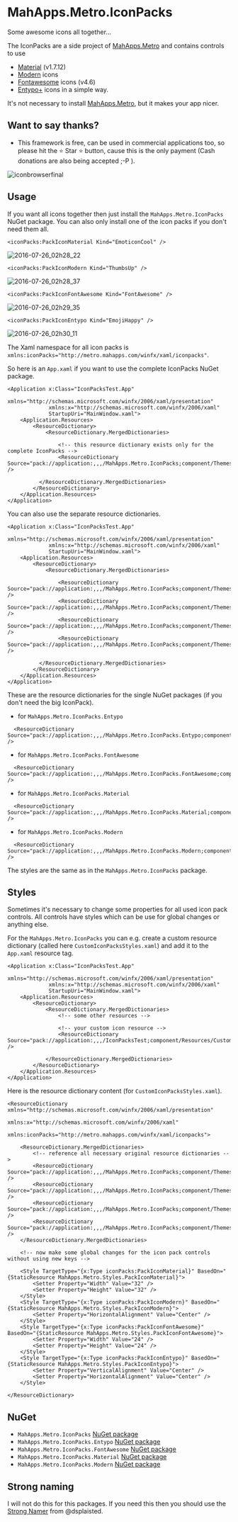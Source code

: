 # MahApps.Metro.IconPacks

Some awesome icons all together...

The IconPacks are a side project of [MahApps.Metro](https://github.com/MahApps/MahApps.Metro) and contains controls to use
- [Material](https://materialdesignicons.com/) (v1.7.12)
- [Modern](http://modernuiicons.com/) icons
- [Fontawesome](http://fontawesome.io/icons/) icons (v4.6)
- [Entypo+](http://www.entypo.com/) icons
in a simple way.

It's not necessary to install [MahApps.Metro](https://github.com/MahApps/MahApps.Metro), but it makes your app nicer.

## Want to say thanks?

+ This framework is free, can be used in commercial applications too, so please hit the :star: Star :star: button, cause this is the only payment (Cash donations are also being accepted ;-P ).

![iconbrowserfinal](https://cloud.githubusercontent.com/assets/658431/18764958/ec20dd3e-8113-11e6-8793-b012eaec2302.gif)

## Usage

If you want all icons together then just install the `MahApps.Metro.IconPacks` NuGet package. You can also only install one of the icon packs if you don't need them all.

```xaml
<iconPacks:PackIconMaterial Kind="EmoticonCool" />
```
![2016-07-26_02h28_22](https://cloud.githubusercontent.com/assets/658431/17122168/71270be8-52d9-11e6-89a2-d670bd72aabb.png)

```xaml
<iconPacks:PackIconModern Kind="ThumbsUp" />
```
![2016-07-26_02h28_37](https://cloud.githubusercontent.com/assets/658431/17122171/729eb156-52d9-11e6-8baf-12345ddb9262.png)

```xaml
<iconPacks:PackIconFontAwesome Kind="FontAwesome" />
```
![2016-07-26_02h29_35](https://cloud.githubusercontent.com/assets/658431/17122172/73fe79f0-52d9-11e6-821e-204d1ee99fc3.png)

```xaml
<iconPacks:PackIconEntypo Kind="EmojiHappy" />
```
![2016-07-26_02h30_11](https://cloud.githubusercontent.com/assets/658431/17122173/7573d3ca-52d9-11e6-9a2e-8ecadad254e4.png)

The Xaml namespace for all icon packs is `xmlns:iconPacks="http://metro.mahapps.com/winfx/xaml/iconpacks"`.

So here is an `App.xaml` if you want to use the complete IconPacks NuGet package.

```xaml
<Application x:Class="IconPacksTest.App"
             xmlns="http://schemas.microsoft.com/winfx/2006/xaml/presentation"
             xmlns:x="http://schemas.microsoft.com/winfx/2006/xaml"
             StartupUri="MainWindow.xaml">
    <Application.Resources>
        <ResourceDictionary>
            <ResourceDictionary.MergedDictionaries>

                <!-- this resource dictionary exists only for the complete IconPacks -->
                <ResourceDictionary Source="pack://application:,,,/MahApps.Metro.IconPacks;component/Themes/IconPacks.xaml" />

          </ResourceDictionary.MergedDictionaries>
        </ResourceDictionary>
    </Application.Resources>
</Application>
```

You can also use the separate resource dictionaries.

```xaml
<Application x:Class="IconPacksTest.App"
             xmlns="http://schemas.microsoft.com/winfx/2006/xaml/presentation"
             xmlns:x="http://schemas.microsoft.com/winfx/2006/xaml"
             StartupUri="MainWindow.xaml">
    <Application.Resources>
        <ResourceDictionary>
            <ResourceDictionary.MergedDictionaries>

                <ResourceDictionary Source="pack://application:,,,/MahApps.Metro.IconPacks;component/Themes/PackIconEntypo.xaml" />
                <ResourceDictionary Source="pack://application:,,,/MahApps.Metro.IconPacks;component/Themes/PackIconFontAwesome.xaml" />
                <ResourceDictionary Source="pack://application:,,,/MahApps.Metro.IconPacks;component/Themes/PackIconMaterial.xaml" />
                <ResourceDictionary Source="pack://application:,,,/MahApps.Metro.IconPacks;component/Themes/PackIconModern.xaml" />

          </ResourceDictionary.MergedDictionaries>
        </ResourceDictionary>
    </Application.Resources>
</Application>
```

These are the resource dictionaries for the single NuGet packages (if you don't need the big IconPack).

- for `MahApps.Metro.IconPacks.Entypo`  
```xaml
  <ResourceDictionary Source="pack://application:,,,/MahApps.Metro.IconPacks.Entypo;component/Themes/PackIconEntypo.xaml" />
```
- for `MahApps.Metro.IconPacks.FontAwesome`  
```xaml
  <ResourceDictionary Source="pack://application:,,,/MahApps.Metro.IconPacks.FontAwesome;component/Themes/PackIconFontAwesome.xaml" />
```
- for `MahApps.Metro.IconPacks.Material`  
```xaml
  <ResourceDictionary Source="pack://application:,,,/MahApps.Metro.IconPacks.Material;component/Themes/PackIconMaterial.xaml" />
```
- for `MahApps.Metro.IconPacks.Modern`  
```xaml
  <ResourceDictionary Source="pack://application:,,,/MahApps.Metro.IconPacks.Modern;component/Themes/PackIconModern.xaml" />
```

The styles are the same as in the `MahApps.Metro.IconPacks` package.

## Styles

Sometimes it's necessary to change some properties for all used icon pack controls. All controls have styles which can be use for global changes or anything else.

For the `MahApps.Metro.IconPacks` you can e.g. create a custom resource dictionary (called here `CustomIconPacksStyles.xaml`) and add it to the `App.xaml` resource tag.

```xaml
<Application x:Class="IconPacksTest.App"
             xmlns="http://schemas.microsoft.com/winfx/2006/xaml/presentation"
             xmlns:x="http://schemas.microsoft.com/winfx/2006/xaml"
             StartupUri="MainWindow.xaml">
    <Application.Resources>
        <ResourceDictionary>
            <ResourceDictionary.MergedDictionaries>
                <!-- some other resources -->
                
                <!-- your custom icon resource -->
                <ResourceDictionary Source="pack://application:,,,/IconPacksTest;component/Resources/CustomIconPacksStyles.xaml" />

            </ResourceDictionary.MergedDictionaries>
        </ResourceDictionary>
    </Application.Resources>
</Application>
```

Here is the resource dictionary content (for `CustomIconPacksStyles.xaml`).

```xaml
<ResourceDictionary xmlns="http://schemas.microsoft.com/winfx/2006/xaml/presentation"
                    xmlns:x="http://schemas.microsoft.com/winfx/2006/xaml"
                    xmlns:iconPacks="http://metro.mahapps.com/winfx/xaml/iconpacks">

    <ResourceDictionary.MergedDictionaries>
        <!-- reference all necessary original resource dictionaries -->
        <ResourceDictionary Source="pack://application:,,,/MahApps.Metro.IconPacks;component/Themes/PackIconEntypo.xaml" />
        <ResourceDictionary Source="pack://application:,,,/MahApps.Metro.IconPacks;component/Themes/PackIconFontAwesome.xaml" />
        <ResourceDictionary Source="pack://application:,,,/MahApps.Metro.IconPacks;component/Themes/PackIconMaterial.xaml" />
        <ResourceDictionary Source="pack://application:,,,/MahApps.Metro.IconPacks;component/Themes/PackIconModern.xaml" />
    </ResourceDictionary.MergedDictionaries>

    <!-- now make some global changes for the icon pack controls without using new keys -->

    <Style TargetType="{x:Type iconPacks:PackIconMaterial}" BasedOn="{StaticResource MahApps.Metro.Styles.PackIconMaterial}">
        <Setter Property="Width" Value="32" />
        <Setter Property="Height" Value="32" />
    </Style>
    <Style TargetType="{x:Type iconPacks:PackIconModern}" BasedOn="{StaticResource MahApps.Metro.Styles.PackIconModern}">
        <Setter Property="HorizontalAlignment" Value="Center" />
    </Style>
    <Style TargetType="{x:Type iconPacks:PackIconFontAwesome}" BasedOn="{StaticResource MahApps.Metro.Styles.PackIconFontAwesome}">
        <Setter Property="Width" Value="24" />
        <Setter Property="Height" Value="24" />
    </Style>
    <Style TargetType="{x:Type iconPacks:PackIconEntypo}" BasedOn="{StaticResource MahApps.Metro.Styles.PackIconEntypo}">
        <Setter Property="VerticalAlignment" Value="Center" />
        <Setter Property="HorizontalAlignment" Value="Center" />
    </Style>

</ResourceDictionary>
``` 

## NuGet

- `MahApps.Metro.IconPacks` [NuGet package](https://www.nuget.org/packages/MahApps.Metro.IconPacks/)
- `MahApps.Metro.IconPacks.Entypo` [NuGet package](https://www.nuget.org/packages/MahApps.Metro.IconPacks.Entypo/)
- `MahApps.Metro.IconPacks.FontAwesome` [NuGet package](https://www.nuget.org/packages/MahApps.Metro.IconPacks.FontAwesome/)
- `MahApps.Metro.IconPacks.Material` [NuGet package](https://www.nuget.org/packages/MahApps.Metro.IconPacks.Material/)
- `MahApps.Metro.IconPacks.Modern` [NuGet package](https://www.nuget.org/packages/MahApps.Metro.IconPacks.Modern/)

## Strong naming

I will not do this for this packages. If you need this then you should use the [Strong Namer](https://github.com/dsplaisted/strongnamer) from @dsplaisted.
